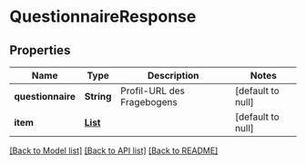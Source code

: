 # QuestionnaireResponse
## Properties

| Name | Type | Description | Notes |
|------------ | ------------- | ------------- | -------------|
| **questionnaire** | **String** | Profil-URL des Fragebogens | [default to null] |
| **item** | [**List**](QuestionnaireResponseItem.md) |  | [default to null] |

[[Back to Model list]](../README.md#documentation-for-models) [[Back to API list]](../README.md#documentation-for-api-endpoints) [[Back to README]](../README.md)

